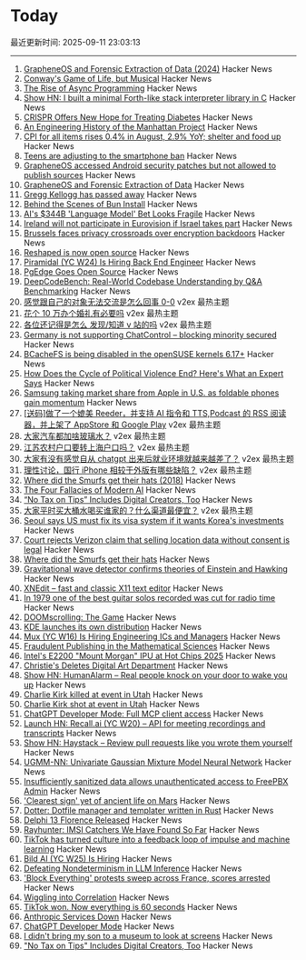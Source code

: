 # Today

最近更新时间: 2025-09-11 23:03:13

--- 
1. [GrapheneOS and Forensic Extraction of Data (2024)](https://discuss.grapheneos.org/d/13107-grapheneos-and-forensic-extraction-of-data) Hacker News
2. [Conway's Game of Life, but Musical](https://www.hudsong.dev/digital-darwin) Hacker News
3. [The Rise of Async Programming](https://www.braintrust.dev/blog/async-programming) Hacker News
4. [Show HN: I built a minimal Forth-like stack interpreter library in C](https://news.ycombinator.com/item?id=45210654) Hacker News
5. [CRISPR Offers New Hope for Treating Diabetes](https://www.wired.com/story/no-more-injections-crispr-offers-new-hope-for-treating-diabetes/) Hacker News
6. [An Engineering History of the Manhattan Project](https://www.construction-physics.com/p/an-engineering-history-of-the-manhattan) Hacker News
7. [CPI for all items rises 0.4% in August, 2.9% YoY; shelter and food up](https://www.bls.gov/news.release/archives/cpi_09112025.htm) Hacker News
8. [Teens are adjusting to the smartphone ban](https://gothamist.com/news/from-burner-phones-to-decks-of-cards-nyc-teens-are-adjusting-to-the-smartphone-ban) Hacker News
9. [GrapheneOS accessed Android security patches but not allowed to publish sources](https://grapheneos.social/@GrapheneOS/115164133992525834) Hacker News
10. [GrapheneOS and Forensic Extraction of Data](https://discuss.grapheneos.org/d/13107-grapheneos-and-forensic-extraction-of-data) Hacker News
11. [Gregg Kellogg has passed away](https://lists.w3.org/Archives/Public/public-json-ld-wg/2025Sep/0012.html) Hacker News
12. [Behind the Scenes of Bun Install](https://bun.com/blog/behind-the-scenes-of-bun-install) Hacker News
13. [AI's $344B 'Language Model' Bet Looks Fragile](https://www.bloomberg.com/opinion/articles/2025-09-11/ai-s-344-billion-language-model-bet-looks-fragile) Hacker News
14. [Ireland will not participate in Eurovision if Israel takes part](https://www.rte.ie/entertainment/2025/0911/1532957-rte-eurovision/) Hacker News
15. [Brussels faces privacy crossroads over encryption backdoors](https://www.theregister.com/2025/09/11/eu_chat_control/) Hacker News
16. [Reshaped is now open source](https://reshaped.so/blog/reshaped-oss) Hacker News
17. [Piramidal (YC W24) Is Hiring Back End Engineer](https://www.ycombinator.com/companies/piramidal/jobs/1HvdaXs-full-stack-engineer-platform) Hacker News
18. [PgEdge Goes Open Source](https://www.pgedge.com/blog/pgedge-goes-open-source) Hacker News
19. [DeepCodeBench: Real-World Codebase Understanding by Q&A Benchmarking](https://www.qodo.ai/blog/deepcodebench-real-world-codebase-understanding-by-qa-benchmarking/) Hacker News
20. [感觉跟自己的对象无法交流是怎么回事 0-0](https://www.v2ex.com/t/1158528) v2ex 最热主题
21. [花个 10 万办个婚礼有必要吗](https://www.v2ex.com/t/1158523) v2ex 最热主题
22. [各位还记得是怎么 发现/知道 v 站的吗](https://www.v2ex.com/t/1158507) v2ex 最热主题
23. [Germany is not supporting ChatControl – blocking minority secured](https://digitalcourage.social/@echo_pbreyer/115184350819592476) Hacker News
24. [BCacheFS is being disabled in the openSUSE kernels 6.17+](https://lwn.net/ml/all/9032de2a-03a7-4f9e-9c8a-8bd81c5d1fc5@suse.cz/) Hacker News
25. [How Does the Cycle of Political Violence End? Here's What an Expert Says](https://www.politico.com/news/magazine/2025/06/02/political-violence-boulder-attack-00381778) Hacker News
26. [Samsung taking market share from Apple in U.S. as foldable phones gain momentum](https://www.cnbc.com/2025/08/16/samsungs-us-market-share-apple-rivalry-foldable-phones.html) Hacker News
27. [[送码]做了一个媲美 Reeder，并支持 AI 指令和 TTS,Podcast 的 RSS 阅读器，并上架了 AppStore 和 Google Play](https://www.v2ex.com/t/1158494) v2ex 最热主题
28. [大家汽车都加啥玻璃水？](https://www.v2ex.com/t/1158493) v2ex 最热主题
29. [江苏农村户口要转上海户口吗？](https://www.v2ex.com/t/1158462) v2ex 最热主题
30. [大家有没有感觉自从 chatgpt 出来后就业环境就越来越差了？](https://www.v2ex.com/t/1158457) v2ex 最热主题
31. [理性讨论，国行 iPhone 相较于外版有哪些缺陷？](https://www.v2ex.com/t/1158442) v2ex 最热主题
32. [Where did the Smurfs get their hats (2018)](https://www.pipelinecomics.com/beginning-bd-smurfs-hats-origin/) Hacker News
33. [The Four Fallacies of Modern AI](https://blog.apiad.net/p/the-four-fallacies-of-modern-ai) Hacker News
34. [“No Tax on Tips” Includes Digital Creators, Too](https://www.hollywoodreporter.com/business/business-news/no-tax-on-tips-guidance-creators-trump-treasury-1236366513/) Hacker News
35. [大家平时买大桶水喝买谁家的？什么渠道最便宜？](https://www.v2ex.com/t/1158444) v2ex 最热主题
36. [Seoul says US must fix its visa system if it wants Korea's investments](https://english.hani.co.kr/arti/english_edition/e_international/1218025.html) Hacker News
37. [Court rejects Verizon claim that selling location data without consent is legal](https://arstechnica.com/tech-policy/2025/09/court-rejects-verizon-claim-that-selling-location-data-without-consent-is-legal/) Hacker News
38. [Where did the Smurfs get their hats](https://www.pipelinecomics.com/beginning-bd-smurfs-hats-origin/) Hacker News
39. [Gravitational wave detector confirms theories of Einstein and Hawking](https://www.space.com/astronomy/gravitational-wave-detector-confirms-theories-of-einstein-and-hawking-this-is-the-clearest-view-yet-of-the-nature-of-black-holes) Hacker News
40. [XNEdit – fast and classic X11 text editor](https://www.unixwork.de/xnedit/) Hacker News
41. [In 1979 one of the best guitar solos recorded was cut for radio time](https://www.seekhifi.com/my-sharona-by-the-knack/) Hacker News
42. [DOOMscrolling: The Game](https://ironicsans.ghost.io/doomscrolling-the-game/) Hacker News
43. [KDE launches its own distribution](https://lwn.net/SubscriberLink/1037166/caa6979c16a99c9e/) Hacker News
44. [Mux (YC W16) Is Hiring Engineering ICs and Managers](https://mux.com/jobs) Hacker News
45. [Fraudulent Publishing in the Mathematical Sciences](https://arxiv.org/abs/2509.07257) Hacker News
46. [Intel's E2200 "Mount Morgan" IPU at Hot Chips 2025](https://chipsandcheese.com/p/intels-e2200-mount-morgan-ipu-at) Hacker News
47. [Christie's Deletes Digital Art Department](https://news.artnet.com/market/christies-scraps-digital-art-department-2685784) Hacker News
48. [Show HN: HumanAlarm – Real people knock on your door to wake you up](https://humanalarm.com) Hacker News
49. [Charlie Kirk killed at event in Utah](https://www.nbcnews.com/news/us-news/live-blog/live-updates-shooting-charlie-kirk-event-utah-rcna230437) Hacker News
50. [Charlie Kirk shot at event in Utah](https://www.nbcnews.com/news/us-news/live-blog/live-updates-shooting-charlie-kirk-event-utah-rcna230437) Hacker News
51. [ChatGPT Developer Mode: Full MCP client access](https://platform.openai.com/docs/guides/developer-mode) Hacker News
52. [Launch HN: Recall.ai (YC W20) – API for meeting recordings and transcripts](https://news.ycombinator.com/item?id=45199648) Hacker News
53. [Show HN: Haystack – Review pull requests like you wrote them yourself](https://haystackeditor.com) Hacker News
54. [UGMM-NN: Univariate Gaussian Mixture Model Neural Network](https://arxiv.org/abs/2509.07569) Hacker News
55. [Insufficiently sanitized data allows unauthenticated access to FreePBX Admin](https://labs.watchtowr.com/you-already-have-our-personal-data-take-our-phone-calls-too-freepbx-cve-2025-57819/) Hacker News
56. ['Clearest sign' yet of ancient life on Mars](https://www.nature.com/articles/s41586-025-09413-0) Hacker News
57. [Dotter: Dotfile manager and templater written in Rust](https://github.com/SuperCuber/dotter) Hacker News
58. [Delphi 13 Florence Released](https://blogs.embarcadero.com/announcing-the-availability-of-rad-studio-13-florence/) Hacker News
59. [Rayhunter: IMSI Catchers We Have Found So Far](https://www.eff.org/deeplinks/2025/09/rayhunter-what-we-have-found-so-far) Hacker News
60. [TikTok has turned culture into a feedback loop of impulse and machine learning](https://www.thenexus.media/tiktok-won-now-everything-is-60-seconds/) Hacker News
61. [Bild AI (YC W25) Is Hiring](https://www.ycombinator.com/companies/bild-ai/jobs/m2ilR5L-founding-engineer-applied-ai) Hacker News
62. [Defeating Nondeterminism in LLM Inference](https://thinkingmachines.ai/blog/defeating-nondeterminism-in-llm-inference/) Hacker News
63. ['Block Everything' protests sweep across France, scores arrested](https://www.reuters.com/world/europe/block-everything-protests-sweep-across-france-scores-arrested-2025-09-10/) Hacker News
64. [Wiggling into Correlation](https://entropicthoughts.com/wiggling-into-correlation) Hacker News
65. [TikTok won. Now everything is 60 seconds](https://www.thenexus.media/tiktok-won-now-everything-is-60-seconds/) Hacker News
66. [Anthropic Services Down](https://status.anthropic.com/incidents/k6gkm2b8cjk9) Hacker News
67. [ChatGPT Developer Mode](https://platform.openai.com/docs/guides/developer-mode) Hacker News
68. [I didn't bring my son to a museum to look at screens](https://sethpurcell.com/writing/screens-in-museums/) Hacker News
69. ["No Tax on Tips" Includes Digital Creators, Too](https://www.hollywoodreporter.com/business/business-news/no-tax-on-tips-guidance-creators-trump-treasury-1236366513/) Hacker News
